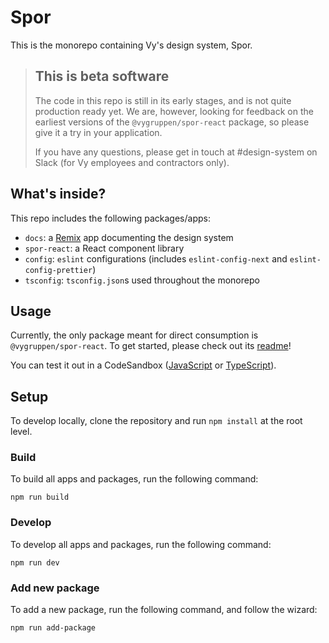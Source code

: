 # Spor

This is the monorepo containing Vy's design system, Spor.

> ## This is beta software
>
> The code in this repo is still in its early stages, and is not quite production ready yet.
> We are, however, looking for feedback on the earliest versions of the `@vygruppen/spor-react` package, so please give it a try in your application.
>
> If you have any questions, please get in touch at #design-system on Slack (for Vy employees and contractors only).

## What's inside?

This repo includes the following packages/apps:

- `docs`: a [Remix](https://remix.run) app documenting the design system
- `spor-react`: a React component library
- `config`: `eslint` configurations (includes `eslint-config-next` and `eslint-config-prettier`)
- `tsconfig`: `tsconfig.json`s used throughout the monorepo

## Usage

Currently, the only package meant for direct consumption is `@vygruppen/spor-react`. To get started, please check out its [readme](https://github.com/nsbno/spor/tree/main/packages/spor-react)!

You can test it out in a CodeSandbox ([JavaScript](https://codesandbox.io/s/spor-react-template-4q3uwc?file=/src/index.js) or [TypeScript](https://codesandbox.io/s/spor-react-typescript-template-wej0dq)).

## Setup

To develop locally, clone the repository and run `npm install` at the root level.

### Build

To build all apps and packages, run the following command:

```
npm run build
```

### Develop

To develop all apps and packages, run the following command:

```
npm run dev
```

### Add new package

To add a new package, run the following command, and follow the wizard:

```
npm run add-package
```
